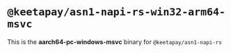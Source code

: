 # `@keetapay/asn1-napi-rs-win32-arm64-msvc`

This is the **aarch64-pc-windows-msvc** binary for `@keetapay/asn1-napi-rs`
